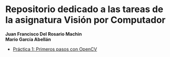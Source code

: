 # Repositorio dedicado a las tareas de la asignatura Visión por Computador
**Juan Francisco Del Rosario Machin**  
**Mario García Abellán**  
- [Práctica 1: Primeros pasos con OpenCV](VC_P1/README.md)

